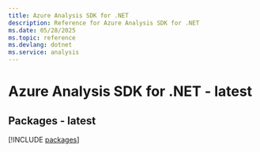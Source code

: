 ```yaml
---
title: Azure Analysis SDK for .NET
description: Reference for Azure Analysis SDK for .NET
ms.date: 05/28/2025
ms.topic: reference
ms.devlang: dotnet
ms.service: analysis
---
```

# Azure Analysis SDK for .NET - latest
## Packages - latest
[!INCLUDE [packages](analysis-index.md)]